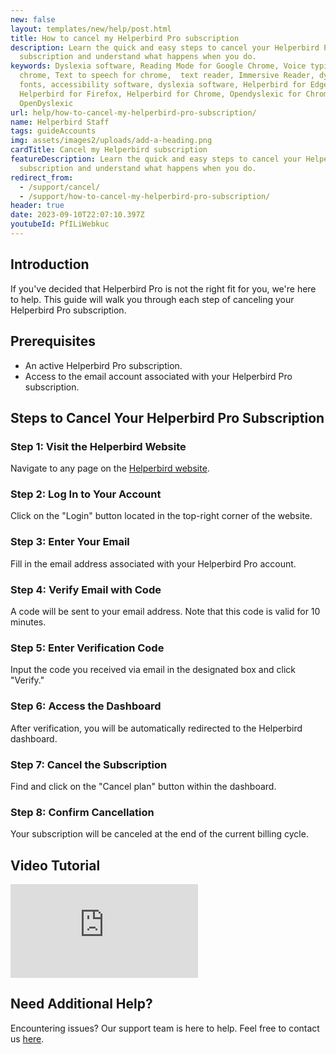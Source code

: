 ```yaml
---
new: false
layout: templates/new/help/post.html
title: How to cancel my Helperbird Pro subscription
description: Learn the quick and easy steps to cancel your Helperbird Pro
  subscription and understand what happens when you do.
keywords: Dyslexia software, Reading Mode for Google Chrome, Voice typing for
  chrome, Text to speech for chrome,  text reader, Immersive Reader, dyslexia
  fonts, accessibility software, dyslexia software, Helperbird for Edge,
  Helperbird for Firefox, Helperbird for Chrome, Opendyslexic for Chrome,
  OpenDyslexic
url: help/how-to-cancel-my-helperbird-pro-subscription/
name: Helperbird Staff
tags: guideAccounts
img: assets/images2/uploads/add-a-heading.png
cardTitle: Cancel my Helperbird subscription
featureDescription: Learn the quick and easy steps to cancel your Helperbird Pro
  subscription and understand what happens when you do.
redirect_from:
  - /support/cancel/
  - /support/how-to-cancel-my-helperbird-pro-subscription/
header: true
date: 2023-09-10T22:07:10.397Z
youtubeId: PfILiWebkuc
---
```

## Introduction

If you've decided that Helperbird Pro is not the right fit for you, we're here to help. This guide will walk you through each step of canceling your Helperbird Pro subscription.

## Prerequisites

- An active Helperbird Pro subscription.
- Access to the email account associated with your Helperbird Pro subscription.

## Steps to Cancel Your Helperbird Pro Subscription

### Step 1: Visit the Helperbird Website

Navigate to any page on the [Helperbird website](https://helperbird.com/pro).

### Step 2: Log In to Your Account

Click on the "Login" button located in the top-right corner of the website.

### Step 3: Enter Your Email

Fill in the email address associated with your Helperbird Pro account.

### Step 4: Verify Email with Code

A code will be sent to your email address. Note that this code is valid for 10 minutes.

### Step 5: Enter Verification Code

Input the code you received via email in the designated box and click "Verify."

### Step 6: Access the Dashboard

After verification, you will be automatically redirected to the Helperbird dashboard.

### Step 7: Cancel the Subscription

Find and click on the "Cancel plan" button within the dashboard.

### Step 8: Confirm Cancellation

Your subscription will be canceled at the end of the current billing cycle.

## Video Tutorial



<div class="aspect-w-16 aspect-h-9">
<iframe   id="videos" src="https://www.youtube-nocookie.com/embed/BEsQnmEgjmY" title="YouTube video player" frameborder="0" allow="accelerometer; autoplay; clipboard-write; encrypted-media; gyroscope; picture-in-picture; web-share" allowfullscreen></iframe>
</div>


## Need Additional Help?

Encountering issues? Our support team is here to help. Feel free to contact us [here](https://www.helperbird.com/support).

